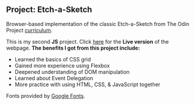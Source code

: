## Project: Etch-a-Sketch
Browser-based implementation of the classic Etch-a-Sketch from The Odin Project [curriculum](https://www.theodinproject.com/lessons/foundations-etch-a-sketch).

This is my second **JS** project. Click [here](https://kbousquet.github.io/etch-a-sketch) for the **Live version** of the webpage.
**The benefits I got from this project include:**
* Learned the basics of CSS grid
* Gained more experience using Flexbox
* Deepened understanding of DOM manipulation
* Learned about Event Delegation
* More practice with using HTML, CSS, & JavaScript together

Fonts provided by [Google Fonts](https://fonts.google.com/specimen/Klee+One).

